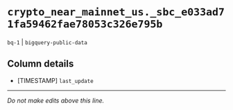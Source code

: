 # `crypto_near_mainnet_us._sbc_e033ad71fa59462fae78053c326e795b`
`bq-1` | `bigquery-public-data`

## Column details
* [TIMESTAMP] `last_update`

-------------------------------------------------------------------------------
*Do not make edits above this line.*

